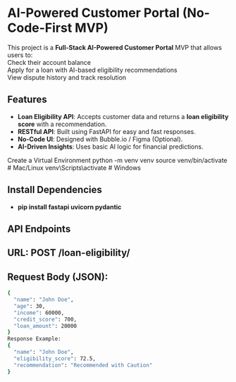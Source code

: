 # AI-Powered Customer Portal (No-Code-First MVP)

This project is a **Full-Stack AI-Powered Customer Portal** MVP that allows users to:  
Check their account balance  
Apply for a loan with AI-based eligibility recommendations  
View dispute history and track resolution  

## Features
- **Loan Eligibility API**: Accepts customer data and returns a **loan eligibility score** with a recommendation.  
- **RESTful API**: Built using FastAPI for easy and fast responses.  
- **No-Code UI**: Designed with Bubble.io / Figma (Optional).  
- **AI-Driven Insights**: Uses basic AI logic for financial predictions.  

   
Create a Virtual Environment 
python -m venv venv
source venv/bin/activate  # Mac/Linux
venv\Scripts\activate  # Windows

## Install Dependencies
- **pip install fastapi uvicorn pydantic**

## API Endpoints
## URL: POST /loan-eligibility/
## Request Body (JSON):
```bash
{
  "name": "John Doe",
  "age": 30,
  "income": 60000,
  "credit_score": 700,
  "loan_amount": 20000
}
Response Example:
{
  "name": "John Doe",
  "eligibility_score": 72.5,
  "recommendation": "Recommended with Caution"
}
